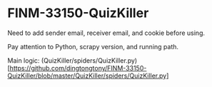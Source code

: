 # FINM-33150-QuizKiller

Need to add sender email, receiver email, and cookie before using. 

Pay attention to Python, scrapy version, and running path.

Main logic: (QuizKiller/spiders/QuizKiller.py)[https://github.com/dingtongtony/FINM-33150-QuizKiller/blob/master/QuizKiller/spiders/QuizKiller.py]
